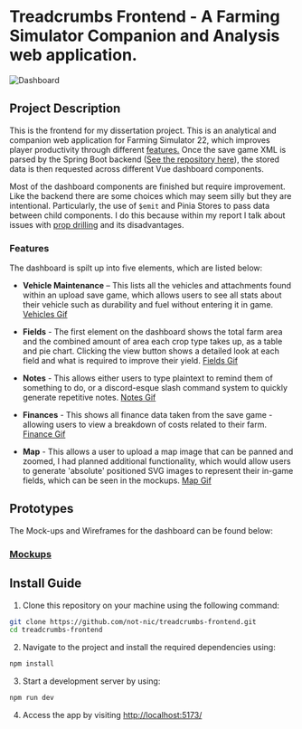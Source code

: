 # Treadcrumbs Frontend - A Farming Simulator Companion and Analysis web application.
![Dashboard](https://i.imgur.com/2Ljt9oD.png)
## Project Description
This is the frontend for my dissertation project. This is an analytical and companion web application for Farming Simulator 22, which improves player productivity through different [features.](#features) Once the save game XML is parsed by the Spring Boot backend ([See the repository here](https://github.com/not-nic/treadcrumbs-backend)), the stored data is then requested across different Vue dashboard components.

Most of the dashboard components are finished but require improvement. Like the backend there are some choices which may seem silly but they are intentional. Particularly, the use of `$emit` and Pinia Stores to pass data between child components. I do this because within my report I talk about issues with [prop drilling](https://vuejs.org/guide/components/provide-inject.html#prop-drilling) and its disadvantages.

### Features
The dashboard is spilt up into five elements, which are listed below:

- **Vehicle Maintenance** – This lists all the vehicles and attachments found within an upload save game, which allows users to see all stats about their vehicle such as durability and fuel without entering it in game. [Vehicles Gif](https://i.imgur.com/dKvbhLA.gif)

- **Fields** - The first element on the dashboard shows the total farm area and the combined amount of area each crop type takes up, as a table and pie chart. Clicking the view button shows a detailed look at each field and what is required to improve their yield. [Fields Gif](https://i.imgur.com/RTtBqV9.gif)

- **Notes** - This allows either users to type plaintext to remind them of something to do, or a discord-esque slash command system to quickly generate repetitive notes. [Notes Gif](https://i.imgur.com/Ke43tjA.gif)

- **Finances** -  This shows all finance data taken from the save game - allowing users to view a breakdown of costs related to their farm. [Finance Gif](https://i.imgur.com/91J5PFE.gif)

- **Map** - This allows a user to upload a map image that can be panned and zoomed, I had planned additional functionality, which would allow users to generate 'absolute' positioned SVG images to represent their in-game fields, which can be seen in the mockups. [Map Gif](https://i.imgur.com/xf3DpuN.gif)

## Prototypes
The Mock-ups and Wireframes for the dashboard can be found below:
### [Mockups](https://www.figma.com/file/EOn8PPY4cgGB29cBBp3XdK/Mockups?type=design&node-id=168%3A315&mode=design&t=Uzp93VEuUC2rzx5p-1)

## Install Guide
1. Clone this repository on your machine using the following command:
```bash
git clone https://github.com/not-nic/treadcrumbs-frontend.git
cd treadcrumbs-frontend
```
2. Navigate to the project and install the required dependencies using:
```bash
npm install
```
3. Start a development server by using:
```bash
npm run dev
```
4. Access the app by visiting [http://localhost:5173/](http://localhost:5173/)
